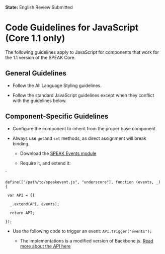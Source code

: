 **State:** English Review Submitted

# Code Guidelines for JavaScript (Core 1.1 only)

The following guidelines apply to JavaScript for components that work for the 1.1 version of the SPEAK Core.

## General Guidelines 

- Follow the All Language Styling guidelines.

- Follow the standard JavaScript guidelines except when they conflict with the guidelines below.

## Component-Specific Guidelines 

- Configure the component to inherit from the proper base component.

- Always use `get`and `set` methods, as direct assignment will break binding.

  + Download the [SPEAK Events module](https://gist.github.com/dervalp/144ca3f5489b0d0d827a)

  + Require it, and extend it:


`

    define(["/path/to/speakevent.js", "underscore"], function (events, _)  {  

     var API = {}  

      _.extend(API, events);  

      return API;  

    });  

- Use the following code to trigger an event: `API.trigger("events");`

  + The implementations is a modified version of Backbone.js. [Read more about the API here](http://backbonejs.org/#Events)


